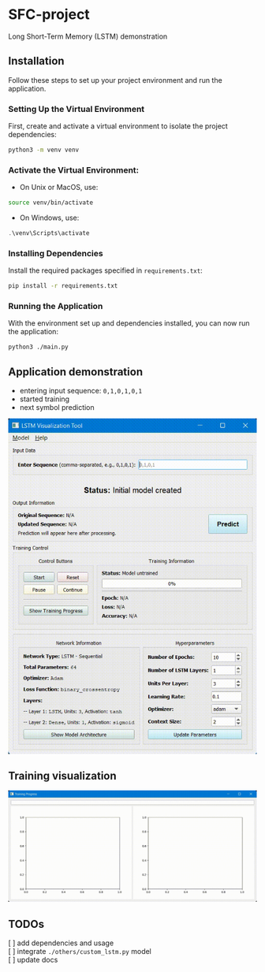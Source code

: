 # SFC-project
Long Short-Term Memory (LSTM) demonstration

## Installation
Follow these steps to set up your project environment and run the application.

### Setting Up the Virtual Environment
First, create and activate a virtual environment to isolate the project dependencies:
```sh
python3 -m venv venv
```
### Activate the Virtual Environment:
- On Unix or MacOS, use:
```sh
source venv/bin/activate
```
- On Windows, use:
```Powershell
.\venv\Scripts\activate
```
### Installing Dependencies
Install the required packages specified in `requirements.txt`:
```sh
pip install -r requirements.txt
```

### Running the Application
With the environment set up and dependencies installed, you can now run the application:
```sh
python3 ./main.py
```

## Application demonstration 
- entering input sequence: `0,1,0,1,0,1`
- started training
- next symbol prediction
  
<p align="center">
  <img src="img/demo_v2.gif"/>
</p>

## Training visualization
![](img/demoviz-v2.gif)

## TODOs
[ ] add dependencies and usage\
[ ] integrate `./others/custom_lstm.py` model\
[ ] update docs
